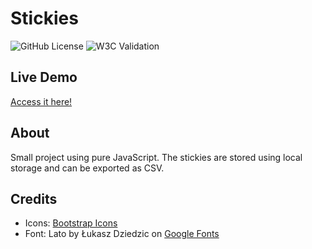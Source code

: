# Stickies

![GitHub License](https://img.shields.io/github/license/ednanf/JS-Stickies)
![W3C Validation](https://img.shields.io/w3c-validation/html?targetUrl=https%3A%2F%2Fednanf.github.io%2FJS-Stickies%2F)

## Live Demo

[Access it here!](https://ednanf.github.io/JS-Stickies/)

## About

Small project using pure JavaScript.
The stickies are stored using local storage and can be exported as CSV.

## Credits

- Icons: [Bootstrap Icons](https://icons.getbootstrap.com/)
- Font: Lato by Łukasz Dziedzic on [Google Fonts](https://fonts.google.com/specimen/Lato?query=Lato)
